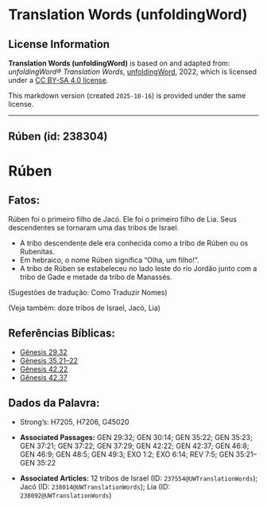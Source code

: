 # Translation Words (unfoldingWord)

## License Information

**Translation Words (unfoldingWord)** is based on and adapted from: _unfoldingWord® Translation Words_, [unfoldingWord](https://unfoldingword.org/utw), 2022, which is licensed under a [CC BY-SA 4.0 license](https://creativecommons.org/licenses/by-sa/4.0/legalcode.en).

This markdown version (created `2025-10-16`) is provided under the same license.



--------------------------------

## Rúben (id: 238304)

Rúben
=====

Fatos:
------

Rúben foi o primeiro filho de Jacó. Ele foi o primeiro filho de Lia. Seus descendentes se tornaram uma das tribos de Israel.

* A tribo descendente dele era conhecida como a tribo de Rúben ou os Rubenitas.
* Em hebraico, o nome Rúben significa “Olha, um filho!”.
* A tribo de Rúben se estabeleceu no lado leste do rio Jordão junto com a tribo de Gade e metade da tribo de Manassés.

(Sugestões de tradução: Como Traduzir Nomes)

(Veja também: doze tribos de Israel, Jacó, Lia)

Referências Bíblicas:
---------------------

* [Gênesis 29\.32](https://ref.ly/Gen29:32)
* [Gênesis 35\.21–22](https://ref.ly/Gen35:21-Gen35:22)
* [Gênesis 42\.22](https://ref.ly/Gen42:22)
* [Gênesis 42\.37](https://ref.ly/Gen42:37)

Dados da Palavra:
-----------------

* Strong’s: H7205, H7206, G45020

* **Associated Passages:** GEN 29:32; GEN 30:14; GEN 35:22; GEN 35:23; GEN 37:21; GEN 37:22; GEN 37:29; GEN 42:22; GEN 42:37; GEN 46:8; GEN 46:9; GEN 48:5; GEN 49:3; EXO 1:2; EXO 6:14; REV 7:5; GEN 35:21–GEN 35:22
* **Associated Articles:** 12 tribos de Israel (ID: `237554@UWTranslationWords`); Jacó (ID: `238014@UWTranslationWords`); Lia (ID: `238092@UWTranslationWords`)

